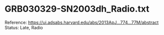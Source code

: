 # GRB030329-SN2003dh_Radio.txt

Reference: https://ui.adsabs.harvard.edu/abs/2013ApJ...774...77M/abstract
Status: Late, Radio
